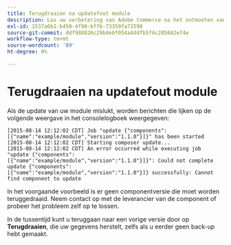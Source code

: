 ```yaml
---
title: Terugdraaien na updatefout module
description: Los uw verbetering van Adobe Commerce na het ontmoeten van een module updatefout problemen op.
exl-id: 1537a6b1-b450-4f90-bffb-73359fa71598
source-git-commit: ddf988826c29b4ebf054a4d4fb5f4c285662ef4e
workflow-type: tm+mt
source-wordcount: '89'
ht-degree: 0%

---
```


# Terugdraaien na updatefout module

Als de update van uw module mislukt, worden berichten die lijken op de volgende weergave in het consolelogboek weergegeven:

```terminal
[2015-08-14 12:12:02 CDT] Job "update {"components":[{"name":"example/module","version":"1.1.0"}]}" has been started
[2015-08-14 12:12:02 CDT] Starting composer update...
[2015-08-14 12:12:02 CDT] An error occurred while executing job "update {"components":
[{"name":"example/module","version":"1.1.0"}]}": Could not complete update {"components":
[{"name":"example/module","version":"1.1.0"}]} successfully: Cannot find component to update
```

In het voorgaande voorbeeld is er geen componentversie die moet worden teruggedraaid. Neem contact op met de leverancier van de component of probeer het probleem zelf op te lossen.

In de tussentijd kunt u teruggaan naar een vorige versie door op **Terugdraaien**, die uw gegevens herstelt, zelfs als u eerder geen back-up hebt gemaakt.
